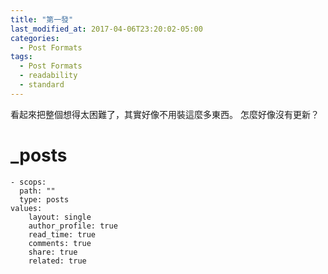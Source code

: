 ```yaml
---
title: "第一發"
last_modified_at: 2017-04-06T23:20:02-05:00
categories:
  - Post Formats
tags:
  - Post Formats
  - readability
  - standard
---
```


看起來把整個想得太困難了，其實好像不用裝這麼多東西。
怎麼好像沒有更新？
# _posts
    - scops:
      path: ""
      type: posts
    values:
        layout: single
        author_profile: true
        read_time: true
        comments: true
        share: true
        related: true
